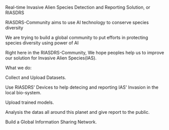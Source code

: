 Real-time Invasive Alien Species Detection and Reporting Solution, or RIASDRS

RIASDRS-Community aims to use AI technology to conserve species diversity

We are trying to build a global community to put efforts in protecting species diversity using power of AI

Right here in the RIASDRS-Community, We hope peoples help us to improve our solution for Invasive Alien Species(IAS).

What we do:

Collect and Upload Datasets.

Use RIASDRS' Devices to help detecing and reporting IAS' Invasion in the local bio-system.

Upload trained models.

Analysis the datas all around this planet and give report to the public.

Build a Global Information Sharing Network.
